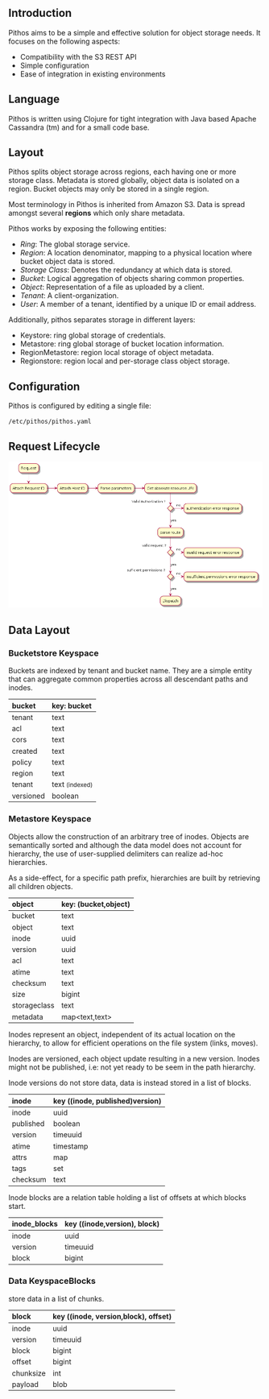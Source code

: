 ## Introduction

Pithos aims to be a simple and effective solution for object storage
needs. It focuses on the following aspects:

-   Compatibility with the S3 REST API
-   Simple configuration
-   Ease of integration in existing environments

## Language

Pithos is written using Clojure for tight integration with Java based
Apache Cassandra (tm) and for a small code base.

## Layout 

Pithos splits object storage across regions, each having one or more
storage class. Metadata is stored globally, object data is isolated on a
region. Bucket objects may only be stored in a single region.

Most terminology in Pithos is inherited from Amazon S3. Data is spread
amongst several **regions** which only share metadata.

Pithos works by exposing the following entities:

-   *Ring*: The global storage service.
-   *Region*: A location denominator, mapping to a physical location where
    bucket object data is stored.
-   *Storage Class*: Denotes the redundancy at which data is stored.
-   *Bucket*: Logical aggregation of objects sharing common properties.
-   *Object*: Representation of a file as uploaded by a client.
-   *Tenant*: A client-organization.
-   *User*: A member of a tenant, identified by a unique ID or email
    address.

Additionally, pithos separates storage in different layers:

-  Keystore: ring global storage of credentials.
-  Metastore: ring global storage of bucket location information.
-  RegionMetastore: region local storage of object metadata.
-  Regionstore: region local and per-storage class object storage.

## Configuration

Pithos is configured by editing a single file:
    
    /etc/pithos/pithos.yaml


## Request Lifecycle

<img src="/img/request_lifecycle.png" alt="request lifecycle" style="max-width: 100%" />

## Data Layout

### Bucketstore Keyspace

Buckets are indexed by tenant and bucket name. They are a simple entity
that can aggregate common properties across all descendant paths and
inodes.

<table class="table">
<thead>
<tr class="header">
<th align="left">bucket</th>
<th align="left">key: bucket</th>
</tr>
</thead>
<tbody>
<tr class="odd">
<td align="left">tenant</td>
<td align="left">text</td>
</tr>
<tr class="even">
<td align="left">acl</td>
<td align="left">text</td>
</tr>
<tr class="even">
<td align="left">cors</td>
<td align="left">text</td>
</tr>
<tr class="even">
<td align="left">created</td>
<td align="left">text</td>
</tr>
<tr class="even">
<td align="left">policy</td>
<td align="left">text</td>
</tr>
<tr class="even">
<td align="left">region</td>
<td align="left">text</td>
</tr>
<tr class="even">
<td align="left">tenant</td>
<td align="left">text <small>(indexed)</small></td>
</tr>
<tr class="even">
<td align="left">versioned</td>
<td align="left">boolean</td>
</tr>
</tbody>
</table>

### Metastore Keyspace

Objects allow the construction of an arbitrary tree of inodes. Objects are
semantically sorted and although the data model does not account for
hierarchy, the use of user-supplied delimiters can realize ad-hoc
hierarchies.

As a side-effect, for a specific path prefix, hierarchies are built by
retrieving all children objects.

<table class="table">
<thead>
<tr class="header">
<th align="left">object</th>
<th align="left">key: (bucket,object)</th>
</tr>
</thead>
<tbody>
<tr class="even">
<td align="left">bucket</td>
<td align="left">text</td>
</tr>
<tr class="odd">
<td align="left">object</td>
<td align="left">text</td>
</tr>
<tr class="even">
<td align="left">inode</td>
<td align="left">uuid</td>
</tr>
<tr class="even">
<td align="left">version</td>
<td align="left">uuid</td>
</tr>
<tr class="odd">
<td align="left">acl</td>
<td align="left">text</td>
</tr>
<tr class="odd">
<td align="left">atime</td>
<td align="left">text</td>
</tr>
<tr class="odd">
<td align="left">checksum</td>
<td align="left">text</td>
</tr>
<tr class="odd">
<td align="left">size</td>
<td align="left">bigint</td>
</tr>
<tr class="odd">
<td align="left">storageclass</td>
<td align="left">text</td>
</tr>
<tr class="odd">
<td align="left">metadata</td>
<td align="left">map&lt;text,text&gt;</td>
</tr>
</tbody>
</table>

Inodes represent an object, independent of its actual location on the
hierarchy, to allow for efficient operations on the file system (links,
moves).

Inodes are versioned, each object update resulting in a new version.
Inodes might not be published, i.e: not yet ready to be seem in the path
hierarchy.

Inode versions do not store data, data is instead stored in a list of
blocks.

<table class="table">
<thead>
<tr class="header">
<th align="left">inode</th>
<th align="left">key ((inode, published)version)</th>
</tr>
</thead>
<tbody>
<tr class="odd">
<td align="left">inode</td>
<td align="left">uuid</td>
</tr>
<tr class="even">
<td align="left">published</td>
<td align="left">boolean</td>
</tr>
<tr class="odd">
<td align="left">version</td>
<td align="left">timeuuid</td>
</tr>
<tr class="even">
<td align="left">atime</td>
<td align="left">timestamp</td>
</tr>
<tr class="odd">
<td align="left">attrs</td>
<td align="left">map<text,text></td>
</tr>
<tr class="even">
<td align="left">tags</td>
<td align="left">set<text></td>
</tr>
<tr class="odd">
<td align="left">checksum</td>
<td align="left">text</td>
</tr>
</tbody>
</table>

Inode blocks are a relation table holding a list of offsets at which
blocks start.

<table class="table">
<thead>
<tr class="header">
<th align="left">inode_blocks</th>
<th align="left">key ((inode,version), block)</th>
</tr>
</thead>
<tbody>
<tr class="odd">
<td align="left">inode</td>
<td align="left">uuid</td>
</tr>
<tr class="even">
<td align="left">version</td>
<td align="left">timeuuid</td>
</tr>
<tr class="odd">
<td align="left">block</td>
<td align="left">bigint</td>
</tr>
</tbody>
</table>

### Data KeyspaceBlocks

store data in a list of chunks.

<table class="table">
<thead>
<tr class="header">
<th align="left">block</th>
<th align="left">key ((inode, version,block), offset)</th>
</tr>
</thead>
<tbody>
<tr class="odd">
<td align="left">inode</td>
<td align="left">uuid</td>
</tr>
<tr class="even">
<td align="left">version</td>
<td align="left">timeuuid</td>
</tr>
<tr class="odd">
<td align="left">block</td>
<td align="left">bigint</td>
</tr>
<tr class="even">
<td align="left">offset</td>
<td align="left">bigint</td>
</tr>
<tr class="odd">
<td align="left">chunksize</td>
<td align="left">int</td>
</tr>
<tr class="even">
<td align="left">payload</td>
<td align="left">blob</td>
</tr>
</tbody>
</table>


